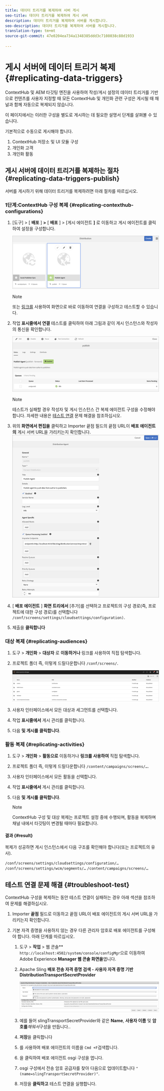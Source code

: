 ```yaml
---
title: 데이터 트리거를 복제하여 서버 게시
seo-title: 데이터 트리거를 복제하여 게시 서버
description: 데이터 트리거를 복제하여 서버를 게시합니다.
seo-description: 데이터 트리거를 복제하여 서버를 게시합니다.
translation-type: tm+mt
source-git-commit: 47e0204ea734a1348385ddd3c7108038c88d1933

---
```



# 게시 서버에 데이터 트리거 복제 {#replicating-data-triggers}

ContextHub 및 AEM 타깃팅 엔진을 사용하여 작성/게시 설정의 데이터 트리거를 기반으로 컨텐츠를 사용자 지정할 때 모든 ContextHub 및 개인화 관련 구성은 게시될 때 채널과 함께 자동으로 복제되지 않습니다.

이 페이지에서는 이러한 구성을 별도로 게시하는 데 필요한 설명서 단계를 살펴볼 수 있습니다.

기본적으로 수동으로 게시해야 합니다.

1. ContextHub 저장소 및 UI 모듈 구성
1. 개인화 고객
1. 개인화 활동

## 게시 서버에 데이터 트리거를 복제하는 절차 {#replicating-data-triggers-publish}

서버를 게시하기 위해 데이터 트리거를 복제하려면 아래 절차를 따르십시오.

### 1단계:ContextHub 구성 복제 {#replicating-contexthub-configurations}

1. [도구] > [ **배포** ] **>** [ **배포** ] > [게시 에이전트 **]** 로 이동하고 게시 에이전트를 클릭하여 설정을 구성합니다.

   ![image1](/help/user-guide/assets/replicating-triggers/replicating-triggers1.png)

   >[!Note]
   >또는 [링크를](http://localhost:4502/libs/granite/distribution/content/distribution-agent.html?agentName=publish) 사용하여 화면으로 바로 이동하여 연결을 구성하고 테스트할 수 있습니다.

1. 작업 **표시줄에서 연결** 테스트를 클릭하여 아래 그림과 같이 게시 인스턴스와 작성자의 통신을 확인합니다.

   ![image1](/help/user-guide/assets/replicating-triggers/replicating-triggers2.png)

   >[!Note]
   >테스트가 실패할 경우 작성자 및 게시 인스턴스 간 복제 에이전트 구성을 수정해야 합니다. 자세한 내용은 [테스트 연결](/help/user-guide/replicating-data-triggers.md#troubleshoot-test) 문제 해결을 참조하십시오.

1. 위의 **화면에서 편집을** 클릭하고 Importer 끝점 필드의 끝점 URL이 **배포 에이전트의** 게시 서버 URL을 가리키는지 확인합니다.
   ![image1](/help/user-guide/assets/replicating-triggers/replicating-triggers3.png)

1. [ **배포 에이전트** ] **화면 트리에서** [추가]를 선택하고 프로젝트의 구성 경로(즉, 프로젝트에 대한 구성 경로)를 선택합니다 `/conf/screens/settings/cloudsettings/configuration)`.

1. 제출을 **클릭합니다**

### 대상 복제 {#replicating-audiences}

1. 도구 > **개인화** > **대상자** 로 **이동하거나** 링크를 사용하여 직접 [](http://localhost:4502/libs/cq/personalization/touch-ui/content/v2/audiences.html) 탐색합니다.

1. 프로젝트 폴더 즉, 이렇게 드릴다운합니다 `/conf/screens/`.

   ![image1](/help/user-guide/assets/replicating-triggers/replicating-triggers5.png)

1. 사용자 인터페이스에서 모든 대상과 세그먼트를 선택합니다.

1. 작업 **표시줄에서** 게시 관리를 클릭합니다.

1. 다음 **및 게시를** **클릭합니다**.

### 활동 복제 {#replicating-activities}

1. 도구 > **개인화** > **활동으로** 이동하거나 **링크를 사용하여** 직접 [](http://localhost:4502/libs/cq/personalization/touch-ui/content/v2/activities.html) 탐색합니다.

1. 프로젝트 폴더 즉, 이렇게 드릴다운합니다 `/content/campaigns/screens/…`.

1. 사용자 인터페이스에서 모든 활동을 선택합니다.

1. 작업 **표시줄에서** 게시 관리를 클릭합니다.

1. 다음 **및 게시를** **클릭합니다**.

   > [!Note]
   >ContextHub 구성 및 대상 복제는 프로젝트 설정 중에 수행되며, 활동을 복제하며 채널 내에서 타깃팅이 변경될 때마다 필요합니다.

#### 결과 {#result}

복제가 성공하면 게시 인스턴스에서 다음 구조를 확인해야 합니다(또는 프로젝트의 유사).

`/conf/screens/settings/cloudsettings/configuration/…`
`/conf/screens/settings/wcm/segments/…`
`/content/campaigns/screens/…`

## 테스트 연결 문제 해결 {#troubleshoot-test}

ContextHub 구성을 복제하는 동안 테스트 연결이 실패하는 경우 아래 섹션을 참조하여 문제를 해결하십시오.

1. Importer **끝점** 필드로 이동하고 끝점 URL이 배포 에이전트의 게시 서버 URL을 가리키는지 확인합니다.

1. 기본 자격 증명을 사용하지 않는 경우 다른 관리자 암호로 배포 에이전트를 구성해야 합니다.
아래 단계를 따르십시오.

   1. 도구 > **작업** > 웹 콘솔** `http://localhost:4502/system/console/configMgr`으로 이동하여 Adobe Experience **Manager 웹 콘솔 화면을**&#x200B;엽니다.

   1. Apache Sling **배포 전송 자격 증명 검색 - 사용자 자격 증명 기반 DistributionTransportSecretProvider**

      ![image1](/help/user-guide/assets/replicating-triggers/replicating-triggers6.png)

   1. 예를 들어 slingTransportSecretProvider와 같은 **Name**, **사용자 이름** 및 **암호를***채워서*&#x200B;구성을 만듭니다..
   1. **저장**&#x200B;을 클릭합니다

   1. 를 사용하여 배포 에이전트의 이름을 `Cmd +F`검색합니다.

   1. 을 클릭하여 배포 에이전트 osgi 구성을 엽니다.

   1. osgi 구성에서 전송 암호 공급자를 찾아 다음으로 업데이트합니다 `"(name=slingTransportSecretProvider)"`.

   1. 저장을 **클릭하고** 테스트 연결을 실행합니다.

